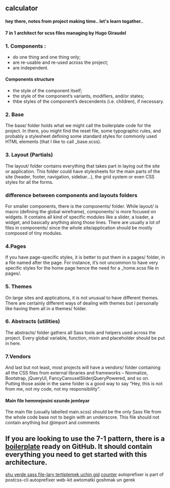 ## calculator
#### hey there, notes from project making time.. let's learn togather..
#### 7 in 1 architect for scss files managing by Hugo Giraudel
### 1. Components :
- do one thing and one thing only;
- are re-usable and re-used across the project;
- are independent.
#### Components structure
- the style of the component itself;
- the style of the component’s variants, modifiers, and/or states;
- thbe styles of the component’s descendents (i.e. children), if necessary.
### 2. Base 
The base/ folder holds what we might call the boilerplate code for the project. In there, you might find the reset file, some typographic rules, and probably a stylesheet defining some standard styles for commonly used HTML elements (that I like to call _base.scss).
### 3. Layout (Partials)
The layout/ folder contains everything that takes part in laying out the site or application. This folder could have stylesheets for the main parts of the site (header, footer, navigation, sidebar…), the grid system or even CSS styles for all the forms.

### difference between components and layouts folders
For smaller components, there is the components/ folder. While layout/ is macro (defining the global wireframe), components/ is more focused on widgets. It contains all kind of specific modules like a slider, a loader, a widget, and basically anything along those lines. There are usually a lot of files in components/ since the whole site/application should be mostly composed of tiny modules.
### 4.Pages 
If you have page-specific styles, it is better to put them in a pages/ folder, in a file named after the page. For instance, it’s not uncommon to have very specific styles for the home page hence the need for a _home.scss file in pages/.
### 5. Themes
On large sites and applications, it is not unusual to have different themes. There are certainly different ways of dealing with themes but I personally like having them all in a themes/ folder.
### 6. Abstracts (utilities)
The abstracts/ folder gathers all Sass tools and helpers used across the project. Every global variable, function, mixin and placeholder should be put in here.
### 7.Vendors
And last but not least, most projects will have a vendors/ folder containing all the CSS files from external libraries and frameworks – Normalize, Bootstrap, jQueryUI, FancyCarouselSliderjQueryPowered, and so on. Putting those aside in the same folder is a good way to say “Hey, this is not from me, not my code, not my responsibility”.
#### Main file hemmejesini ozunde jemleyar
The main file (usually labelled main.scss) should be the only Sass file from the whole code base not to begin with an underscore. This file should not contain anything but @import and comments


## If you are looking to use the 7-1 pattern, there is a [boilerplate](https://github.com/KittyGiraudel/sass-boilerplate) ready on GitHub. It should contain everything you need to get started with this architecture.
[shu yerde sass file-lary tertiplemek uchin gid](https://sass-guidelin.es/#architecture)
[counter](https://github.com/Mayagozel01.m.pipedream.net)
autoprefixer is part of postcss-cli 
autoprefixer web-kit awtomatki goshmak un gerek
